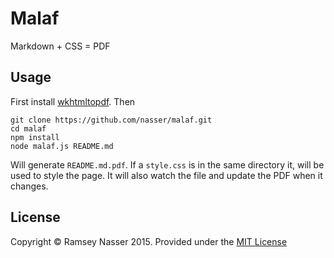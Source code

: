# Malaf
Markdown + CSS = PDF

## Usage

First install [wkhtmltopdf](http://wkhtmltopdf.org/downloads.html). Then

```
git clone https://github.com/nasser/malaf.git
cd malaf
npm install
node malaf.js README.md
```

Will generate `README.md.pdf`. If a `style.css` is in the same directory it, will be used to style the page. It will also watch the file and update the PDF when it changes.

## License

Copyright © Ramsey Nasser 2015. Provided under the [MIT License](http://opensource.org/licenses/MIT)